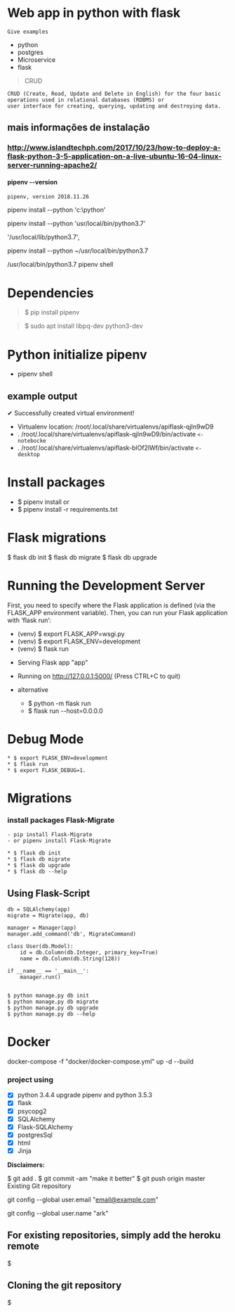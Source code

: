 # Web app in python with flask



```
Give examples
```
- python
- postgres
- Microservice
- flask


> CRUD

    CRUD (Create, Read, Update and Delete in English) for the four basic 
    operations used in relational databases (RDBMS) or 
    user interface for creating, querying, updating and destroying data.

## mais informações de instalação 

### http://www.islandtechph.com/2017/10/23/how-to-deploy-a-flask-python-3-5-application-on-a-live-ubuntu-16-04-linux-server-running-apache2/



#### pipenv --version
    pipenv, version 2018.11.26

pipenv install --python 'c:\python' 

pipenv install --python 'usr/local/bin/python3.7'

'/usr/local/lib/python3.7',

pipenv install --python ~/usr/local/bin/python3.7

/usr/local/bin/python3.7  pipenv shell 





# Dependencies 
> $ pip install pipenv

> $ sudo apt install libpq-dev python3-dev


# Python initialize pipenv
- pipenv shell


## example output
✔ Successfully created virtual environment! 
- Virtualenv location: /root/.local/share/virtualenvs/apiflask-qjIn9wD9
- . /root/.local/share/virtualenvs/apiflask-qjIn9wD9/bin/activate  `<-  notebocke`
- . /root/.local/share/virtualenvs/apiflask-blOf2lWf/bin/activate  `<-  desktop`



# Install packages
- $ pipenv install 
or
- $ pipenv install -r requirements.txt


# Flask  migrations
$ flask db init
$ flask db migrate
$ flask db upgrade

# Running the Development Server

First, you need to specify where the Flask application is defined (via the FLASK_APP environment variable). Then, you can run your Flask application with ‘flask run’:

- (venv) $ export FLASK_APP=wsgi.py
- (venv) $ export FLASK_ENV=development
- (venv) $ flask run
* Serving Flask app "app"
* Running on http://127.0.0.1:5000/ (Press CTRL+C to quit)
* alternative  

    * $ python -m flask run
    * $ flask run --host=0.0.0.0

# Debug Mode
    * $ export FLASK_ENV=development
    * $ flask run
    * $ export FLASK_DEBUG=1.

# Migrations 
### install packages Flask-Migrate
    - pip install Flask-Migrate
    - or pipenv install Flask-Migrate

    * $ flask db init
    * $ flask db migrate 
    * $ flask db upgrade
    * $ flask db --help

## Using Flask-Script
>
    db = SQLAlchemy(app)
    migrate = Migrate(app, db)

    manager = Manager(app)
    manager.add_command('db', MigrateCommand)

    class User(db.Model):
        id = db.Column(db.Integer, primary_key=True)
        name = db.Column(db.String(128))

    if __name__ == '__main__':
        manager.run()


    $ python manage.py db init
    $ python manage.py db migrate
    $ python manage.py db upgrade
    $ python manage.py db --help


# Docker
docker-compose -f "docker/docker-compose.yml" up -d --build

### project using

- [x] python 3.4.4  upgrade pipenv and python 3.5.3
- [x] flask
- [x] psycopg2
- [x] SQLAlchemy
- [x] Flask-SQLAlchemy
- [x] postgresSql
- [x] html
- [x] Jinja

**Disclaimers:**

$ git add .
$ git commit -am "make it better"
$ git push origin master
Existing Git repository

git config --global user.email "email@example.com"

git config --global user.name "ark"


For existing repositories, simply add the heroku remote
-------------------------------------------------------
$ 



Cloning the git repository
--------------------------
$ 